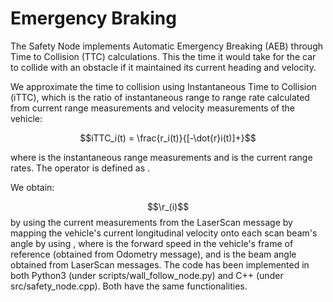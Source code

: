 # Emergency Braking

The Safety Node implements Automatic Emergency Breaking (AEB) through Time to Collision (TTC) calculations. This the time it would take for the car to collide with an obstacle if it maintained its current heading and velocity.

We approximate the time to collision using Instantaneous Time to Collision (iTTC), which is the ratio of instantaneous range to range rate calculated from current range measurements and velocity measurements of the vehicle:

$$iTTC_i(t) = \frac{r_i(t)}{[-\dot{r}i(t)]+}$$

where 
 is the instantaneous range measurements and 
 is the current range rates. The operator 
 is defined as 
.

We obtain:

$$\r_(i)$$ by using the current measurements from the LaserScan message
 by mapping the vehicle's current longitudinal velocity onto each scan beam's angle by using 
, where 
 is the forward speed in the vehicle's frame of reference (obtained from Odometry message), and 
 is the beam angle obtained from LaserScan messages.
The code has been implemented in both Python3 (under scripts/wall_follow_node.py) and C++ (under src/safety_node.cpp). Both have the same functionalities.
